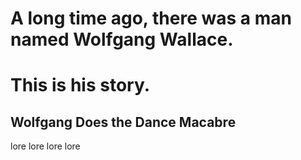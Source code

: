 # A long time ago, there was a man named Wolfgang Wallace.
# This is his story.

## Wolfgang Does the Dance Macabre

lore lore lore lore
